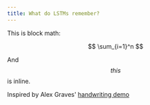 ```yaml
---
title: What do LSTMs remember?
---
```


This is block math:

$$ 
\sum_{i=1}^n 
$$

And $$this$$ is inline.

Inspired by Alex Graves' [handwriting demo](https://www.youtube.com/watch?v=mLxsbWAYIpw)
